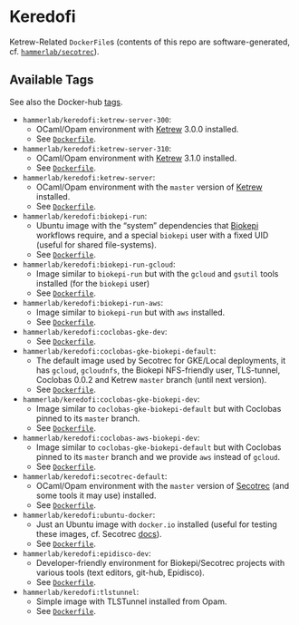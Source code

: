 Keredofi
========

Ketrew-Related `DockerFile`s (contents of this repo are software-generated, cf. 
[`hammerlab/secotrec`](https://github.com/hammerlab/secotrec)).

Available Tags
--------------

See also the Docker-hub [tags](https://hub.docker.com/r/hammerlab/keredofi/tags/).

* `hammerlab/keredofi:ketrew-server-300`:
    * OCaml/Opam environment with [Ketrew](https://github.com/hammerlab/ketrew) 3.0.0 installed.
    * See [`Dockerfile`](https://github.com/hammerlab/keredofi/blob/ketrew-server-300/Dockerfile).
* `hammerlab/keredofi:ketrew-server-310`:
    * OCaml/Opam environment with [Ketrew](https://github.com/hammerlab/ketrew) 3.1.0 installed.
    * See [`Dockerfile`](https://github.com/hammerlab/keredofi/blob/ketrew-server-310/Dockerfile).
* `hammerlab/keredofi:ketrew-server`:
    * OCaml/Opam environment with the `master` version of [Ketrew](https://github.com/hammerlab/ketrew) installed.
    * See [`Dockerfile`](https://github.com/hammerlab/keredofi/blob/ketrew-server/Dockerfile).
* `hammerlab/keredofi:biokepi-run`:
    * Ubuntu image with the “system” dependencies that [Biokepi](https://github.com/hammerlab/biokepi) workflows require, and a special `biokepi` user with a fixed UID (useful for shared file-systems).
    * See [`Dockerfile`](https://github.com/hammerlab/keredofi/blob/biokepi-run/Dockerfile).
* `hammerlab/keredofi:biokepi-run-gcloud`:
    * Image similar to `biokepi-run` but with the `gcloud` and `gsutil` tools installed (for the `biokepi` user)
    * See [`Dockerfile`](https://github.com/hammerlab/keredofi/blob/biokepi-run-gcloud/Dockerfile).
* `hammerlab/keredofi:biokepi-run-aws`:
    * Image similar to `biokepi-run` but with `aws` installed.
    * See [`Dockerfile`](https://github.com/hammerlab/keredofi/blob/biokepi-run-aws/Dockerfile).
* `hammerlab/keredofi:coclobas-gke-dev`:
    * See [`Dockerfile`](https://github.com/hammerlab/keredofi/blob/coclobas-gke-dev/Dockerfile).
* `hammerlab/keredofi:coclobas-gke-biokepi-default`:
    * The default image used by Secotrec for GKE/Local deployments, it has `gcloud`, `gcloudnfs`, the Biokepi NFS-friendly user, TLS-tunnel, Coclobas 0.0.2 and Ketrew `master` branch (until next version).
    * See [`Dockerfile`](https://github.com/hammerlab/keredofi/blob/coclobas-gke-biokepi-default/Dockerfile).
* `hammerlab/keredofi:coclobas-gke-biokepi-dev`:
    * Image similar to `coclobas-gke-biokepi-default` but with Coclobas pinned to its `master` branch.
    * See [`Dockerfile`](https://github.com/hammerlab/keredofi/blob/coclobas-gke-biokepi-dev/Dockerfile).
* `hammerlab/keredofi:coclobas-aws-biokepi-dev`:
    * Image similar to `coclobas-gke-biokepi-default` but with Coclobas pinned to its `master` branch and we provide `aws` instead of `gcloud`.
    * See [`Dockerfile`](https://github.com/hammerlab/keredofi/blob/coclobas-aws-biokepi-dev/Dockerfile).
* `hammerlab/keredofi:secotrec-default`:
    * OCaml/Opam environment with the `master` version of [Secotrec](https://github.com/hammerlab/secotrec) (and some tools it may use) installed.
    * See [`Dockerfile`](https://github.com/hammerlab/keredofi/blob/secotrec-default/Dockerfile).
* `hammerlab/keredofi:ubuntu-docker`:
    * Just an Ubuntu image with `docker.io` installed (useful for testing these images, cf. Secotrec [docs](https://github.com/hammerlab/secotrec#secotrec-make-dockerfiles)).
    * See [`Dockerfile`](https://github.com/hammerlab/keredofi/blob/ubuntu-docker/Dockerfile).
* `hammerlab/keredofi:epidisco-dev`:
    * Developer-friendly environment for Biokepi/Secotrec projects with various tools (text editors, git-hub, Epidisco).
    * See [`Dockerfile`](https://github.com/hammerlab/keredofi/blob/epidisco-dev/Dockerfile).
* `hammerlab/keredofi:tlstunnel`:
    * Simple image with TLSTunnel installed from Opam.
    * See [`Dockerfile`](https://github.com/hammerlab/keredofi/blob/tlstunnel/Dockerfile).
